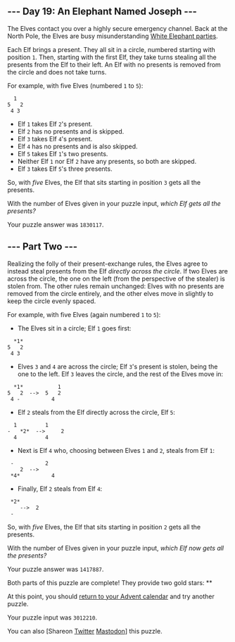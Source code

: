 
## --- Day 19: An Elephant Named Joseph ---

The Elves contact you over a highly secure emergency channel. Back at the North Pole, the Elves are busy misunderstanding [White Elephant parties](https://en.wikipedia.org/wiki/White_elephant_gift_exchange).


Each Elf brings a present. They all sit in a circle, numbered starting with position `1`. Then, starting with the first Elf, they take turns stealing all the presents from the Elf to their left. An Elf with no presents is removed from the circle and does not take turns.


For example, with five Elves (numbered `1` to `5`):



```
  1
5   2
 4 3

```

* Elf `1` takes Elf `2`'s present.
* Elf `2` has no presents and is skipped.
* Elf `3` takes Elf `4`'s present.
* Elf `4` has no presents and is also skipped.
* Elf `5` takes Elf `1`'s two presents.
* Neither Elf `1` nor Elf `2` have any presents, so both are skipped.
* Elf `3` takes Elf `5`'s three presents.


So, with *five* Elves, the Elf that sits starting in position `3` gets all the presents.


With the number of Elves given in your puzzle input, *which Elf gets all the presents?*



Your puzzle answer was `1830117`.

## --- Part Two ---

Realizing the folly of their present-exchange rules, the Elves agree to instead steal presents from the Elf *directly across the circle*. If two Elves are across the circle, the one on the left (from the perspective of the stealer) is stolen from. The other rules remain unchanged: Elves with no presents are removed from the circle entirely, and the other elves move in slightly to keep the circle evenly spaced.


For example, with five Elves (again numbered `1` to `5`):


* The Elves sit in a circle; Elf `1` goes first:

```
  *1*
5   2
 4 3

```
* Elves `3` and `4` are across the circle; Elf `3`'s present is stolen, being the one to the left. Elf `3` leaves the circle, and the rest of the Elves move in:

```
  *1*           1
5   2  -->  5   2
 4 -          4

```
* Elf `2` steals from the Elf directly across the circle, Elf `5`:

```
  1         1 
-   *2*  -->     2
  4         4 

```
* Next is Elf `4` who, choosing between Elves `1` and `2`, steals from Elf `1`:

```
 -          2  
    2  -->
 *4*          4

```
* Finally, Elf `2` steals from Elf `4`:

```
 *2*
    -->  2  
 -

```


So, with *five* Elves, the Elf that sits starting in position `2` gets all the presents.


With the number of Elves given in your puzzle input, *which Elf now gets all the presents?*



Your puzzle answer was `1417887`.

Both parts of this puzzle are complete! They provide two gold stars: \*\*


At this point, you should [return to your Advent calendar](/2016) and try another puzzle.


Your puzzle input was `3012210`.


You can also [Shareon
 [Twitter](https://twitter.com/intent/tweet?text=I%27ve+completed+%22An+Elephant+Named+Joseph%22+%2D+Day+19+%2D+Advent+of+Code+2016&url=https%3A%2F%2Fadventofcode%2Ecom%2F2016%2Fday%2F19&related=ericwastl&hashtags=AdventOfCode)
[Mastodon](javascript:void(0);)] this puzzle.


